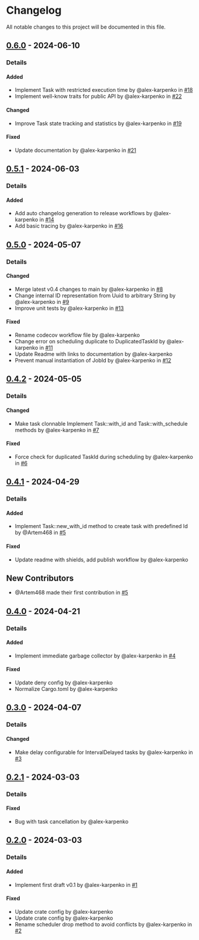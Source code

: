 # Changelog

All notable changes to this project will be documented in this file.

## [0.6.0] - 2024-06-10
### Details
#### Added
- Implement Task with restricted execution time by @alex-karpenko in [#18](https://github.com/alex-karpenko/sacs/pull/18)
- Implement well-know traits for public API by @alex-karpenko in [#22](https://github.com/alex-karpenko/sacs/pull/22)

#### Changed
- Improve Task state tracking and statistics by @alex-karpenko in [#19](https://github.com/alex-karpenko/sacs/pull/19)

#### Fixed
- Update documentation by @alex-karpenko in [#21](https://github.com/alex-karpenko/sacs/pull/21)

## [0.5.1] - 2024-06-03
### Details
#### Added
- Add auto changelog generation to release workflows by @alex-karpenko in [#14](https://github.com/alex-karpenko/sacs/pull/14)
- Add basic tracing by @alex-karpenko in [#16](https://github.com/alex-karpenko/sacs/pull/16)

## [0.5.0] - 2024-05-07
### Details
#### Changed
- Merge latest v0.4 changes to main by @alex-karpenko in [#8](https://github.com/alex-karpenko/sacs/pull/8)
- Change internal ID representation from Uuid to arbitrary String by @alex-karpenko in [#9](https://github.com/alex-karpenko/sacs/pull/9)
- Improve unit tests by @alex-karpenko in [#13](https://github.com/alex-karpenko/sacs/pull/13)

#### Fixed
- Rename codecov workflow file by @alex-karpenko
- Change error on scheduling duplicate to DuplicatedTaskId by @alex-karpenko in [#11](https://github.com/alex-karpenko/sacs/pull/11)
- Update Readme with links to documentation by @alex-karpenko
- Prevent manual instantiation of JobId by @alex-karpenko in [#12](https://github.com/alex-karpenko/sacs/pull/12)

## [0.4.2] - 2024-05-05
### Details
#### Changed
- Make task clonnable Implement Task::with_id and Task::with_schedule methods by @alex-karpenko in [#7](https://github.com/alex-karpenko/sacs/pull/7)

#### Fixed
- Force check for duplicated TaskId during scheduling by @alex-karpenko in [#6](https://github.com/alex-karpenko/sacs/pull/6)

## [0.4.1] - 2024-04-29
### Details
#### Added
- Implement Task::new_with_id method to create task with predefined Id by @Artem468 in [#5](https://github.com/alex-karpenko/sacs/pull/5)

#### Fixed
- Update readme with shields, add publish workflow by @alex-karpenko

## New Contributors
* @Artem468 made their first contribution in [#5](https://github.com/alex-karpenko/sacs/pull/5)
## [0.4.0] - 2024-04-21
### Details
#### Added
- Implement immediate garbage collector by @alex-karpenko in [#4](https://github.com/alex-karpenko/sacs/pull/4)

#### Fixed
- Update deny config by @alex-karpenko
- Normalize Cargo.toml by @alex-karpenko

## [0.3.0] - 2024-04-07
### Details
#### Changed
- Make delay configurable for IntervalDelayed tasks by @alex-karpenko in [#3](https://github.com/alex-karpenko/sacs/pull/3)

## [0.2.1] - 2024-03-03
### Details
#### Fixed
- Bug with task cancellation by @alex-karpenko

## [0.2.0] - 2024-03-03
### Details
#### Added
- Implement first draft v0.1 by @alex-karpenko in [#1](https://github.com/alex-karpenko/sacs/pull/1)

#### Fixed
- Update crate config by @alex-karpenko
- Update crate config by @alex-karpenko
- Rename scheduler drop method to avoid conflicts by @alex-karpenko in [#2](https://github.com/alex-karpenko/sacs/pull/2)

[0.6.0]: https://github.com/alex-karpenko/sacs/compare/v0.5.1..v0.6.0
[0.5.1]: https://github.com/alex-karpenko/sacs/compare/v0.5.0..v0.5.1
[0.5.0]: https://github.com/alex-karpenko/sacs/compare/v0.4.2..v0.5.0
[0.4.2]: https://github.com/alex-karpenko/sacs/compare/v0.4.1..v0.4.2
[0.4.1]: https://github.com/alex-karpenko/sacs/compare/v0.4.0..v0.4.1
[0.4.0]: https://github.com/alex-karpenko/sacs/compare/v0.3.0..v0.4.0
[0.3.0]: https://github.com/alex-karpenko/sacs/compare/v0.2.1..v0.3.0
[0.2.1]: https://github.com/alex-karpenko/sacs/compare/v0.2.0..v0.2.1
[0.2.0]: https://github.com/alex-karpenko/sacs/compare/v0.0.0..v0.2.0

<!-- generated by git-cliff -->
